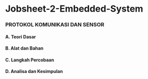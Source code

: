 # Jobsheet-2-Embedded-System
### PROTOKOL KOMUNIKASI DAN SENSOR
#### A. Teori Dasar
#### B. Alat dan Bahan
#### C. Langkah Percobaan
#### D. Analisa dan Kesimpulan
